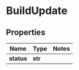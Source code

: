 # BuildUpdate

## Properties
Name | Type | Notes
------------ | ------------- | -------------
**status** | **str** | 


